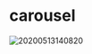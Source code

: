 # carousel
![20200513140820](https://user-images.githubusercontent.com/58255031/81783211-37293f00-9525-11ea-8b9d-c004f3ed9c99.gif)

